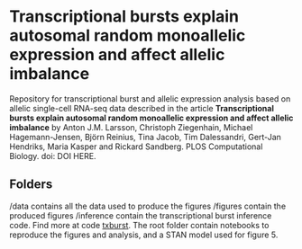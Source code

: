 # Transcriptional bursts explain autosomal random monoallelic expression and affect allelic imbalance

Repository for transcriptional burst and allelic expression analysis based on allelic single-cell RNA-seq data described in the article **Transcriptional bursts explain autosomal random monoallelic expression and affect allelic imbalance** by Anton J.M. Larsson, Christoph Ziegenhain, Michael Hagemann-Jensen, Björn Reinius, Tina Jacob, Tim Dalessandri, Gert-Jan Hendriks, Maria Kasper and Rickard Sandberg. PLOS Computational Biology. doi: DOI HERE.

## Folders
/data contains all the data used to produce the figures
/figures contain the produced figures
/inference contain the transcriptional burst inference code. Find more at code [txburst](https://github.com/sandberg-lab/txburst).
The root folder contain notebooks to reproduce the figures and analysis, and a STAN model used for figure 5.
